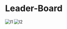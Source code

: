 ﻿# Leader-Board
 ![l1](https://user-images.githubusercontent.com/86654494/130676295-d979e6af-6a52-4ea9-9273-92d759b2e515.png)
![l2](https://user-images.githubusercontent.com/86654494/130676341-a53bb6bf-d328-44bb-9da1-7fce6643f5e1.png)

